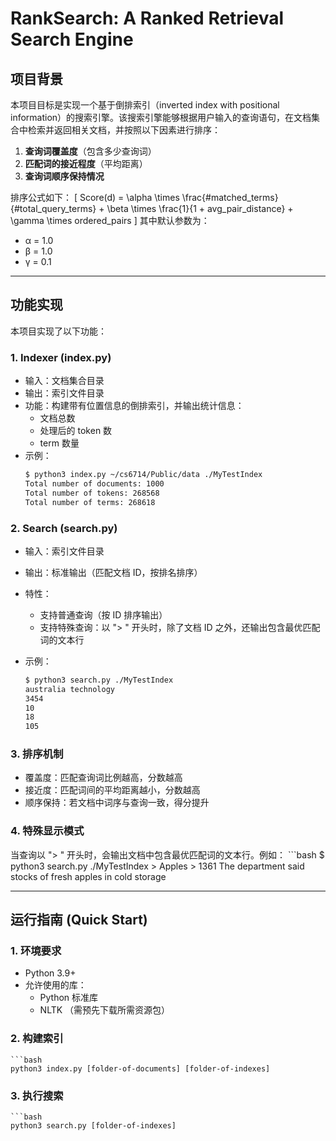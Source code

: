 # RankSearch: A Ranked Retrieval Search Engine

## 项目背景
本项目目标是实现一个基于倒排索引（inverted index with positional information）的搜索引擎。该搜索引擎能够根据用户输入的查询语句，在文档集合中检索并返回相关文档，并按照以下因素进行排序：
1. **查询词覆盖度**（包含多少查询词）
2. **匹配词的接近程度**（平均距离）
3. **查询词顺序保持情况**

排序公式如下：
\[
Score(d) = \alpha \times \frac{\#matched\_terms}{\#total\_query\_terms} + \beta \times \frac{1}{1 + avg\_pair\_distance} + \gamma \times ordered\_pairs
\]
其中默认参数为：  
- α = 1.0  
- β = 1.0  
- γ = 0.1  

---

## 功能实现
本项目实现了以下功能：

### 1. Indexer (index.py)
- 输入：文档集合目录
- 输出：索引文件目录
- 功能：构建带有位置信息的倒排索引，并输出统计信息：
  - 文档总数
  - 处理后的 token 数
  - term 数量
- 示例：
  ```bash
  $ python3 index.py ~/cs6714/Public/data ./MyTestIndex
  Total number of documents: 1000
  Total number of tokens: 268568
  Total number of terms: 268618

### 2. Search (search.py)
- 输入：索引文件目录
- 输出：标准输出（匹配文档 ID，按排名排序）
- 特性：
  - 支持普通查询（按 ID 排序输出）
  - 支持特殊查询：以 "> " 开头时，除了文档 ID 之外，还输出包含最优匹配词的文本行

- 示例：
  ```bash
  $ python3 search.py ./MyTestIndex
  australia technology
  3454
  10
  18
  105

### 3. 排序机制
- 覆盖度：匹配查询词比例越高，分数越高
- 接近度：匹配词间的平均距离越小，分数越高
- 顺序保持：若文档中词序与查询一致，得分提升

### 4. 特殊显示模式
当查询以 "> " 开头时，会输出文档中包含最优匹配词的文本行。例如：
    ```bash
      $ python3 search.py ./MyTestIndex
      > Apples
      > 1361
        The department said stocks of fresh apples in cold storage

---

## 运行指南 (Quick Start)
### 1. 环境要求
- Python 3.9+
- 允许使用的库：
  - Python 标准库
  - NLTK （需预先下载所需资源包）

### 2. 构建索引
    ```bash
    python3 index.py [folder-of-documents] [folder-of-indexes]

### 3. 执行搜索
    ```bash
    python3 search.py [folder-of-indexes]
